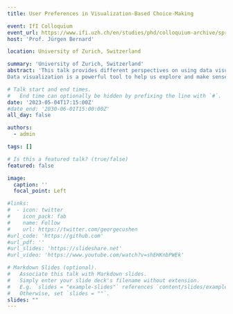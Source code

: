 ```yaml
---
title: User Preferences in Visualization-Based Choice-Making

event: IfI Colloquium
event_url: https://www.ifi.uzh.ch/en/studies/phd/colloquium-archive/spring-2023.html
host: 'Prof. Jürgen Bernard'

location: University of Zurich, Switzerland

summary: 'University of Zurich, Switzerland'
abstract: 'This talk provides different perspectives on using data visualization to leverage user preferences in making choices. We face many choices in our personal and professional lives. Computing has made it easy to compile large numbers of options to choose from. Identifying the best solution among such a set is called multi-attribute choice. With no objectively optimal solution present, our human judgment is needed to trade off conflicting goals. 
Data visualization is a powerful tool to help us explore and make sense of available courses of action. While many interactive visualizations already live in the context of decision-making, how to design for humans who make decisions with visualized data continues to be a vibrant research area. In this talk, I will touch upon different properties of multi-attribute choices including subjectivity. I will particularly address the role of user preferences and how they might be elicited, expressed, and considered in visualization-based choice support. This will include some usage scenarios where our visualizations helped users apply their preferences to balance the levels of performance that are achievable under different conditions.'

# Talk start and end times.
#   End time can optionally be hidden by prefixing the line with `#`.
date: '2023-05-04T17:15:00Z'
#date_end: '2030-06-01T15:00:00Z'
all_day: false

authors:
  - admin

tags: []

# Is this a featured talk? (true/false)
featured: false

image:
  caption: ''
  focal_point: Left

#links:
#  - icon: twitter
#    icon_pack: fab
#    name: Follow
#    url: https://twitter.com/georgecushen
#url_code: 'https://github.com'
#url_pdf: ''
#url_slides: 'https://slideshare.net'
#url_video: 'https://www.youtube.com/watch?v=shEHKnbPWEk'

# Markdown Slides (optional).
#   Associate this talk with Markdown slides.
#   Simply enter your slide deck's filename without extension.
#   E.g. `slides = "example-slides"` references `content/slides/example-slides.md`.
#   Otherwise, set `slides = ""`.
slides: ""
---
```

